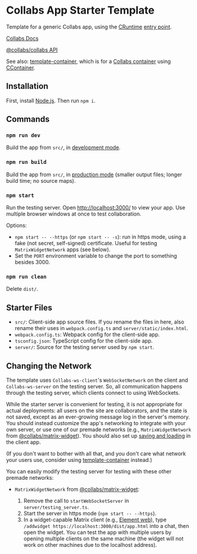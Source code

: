 # Collabs App Starter Template

Template for a generic Collabs app, using the [CRuntime](https://collabs.readthedocs.io/en/latest/api/collabs/classes/CRuntime.html) [entry point](https://collabs.readthedocs.io/en/latest/guide/entry_points.html).

[Collabs Docs](https://collabs.readthedocs.io/en/latest/)

[@collabs/collabs API](https://collabs.readthedocs.io/en/latest/api/collabs/index.html)

See also: [template-container](https://github.com/composablesys/collabs/tree/master/template-container), which is for a [Collabs container](https://collabs.readthedocs.io/en/latest/guide/containers.html) using [CContainer](https://collabs.readthedocs.io/en/latest/api/container/classes/CContainer.html).

## Installation

First, install [Node.js](https://nodejs.org/). Then run `npm i`.

## Commands

### `npm run dev`

Build the app from `src/`, in [development mode](https://webpack.js.org/guides/development/).

### `npm run build`

Build the app from `src/`, in [production mode](https://webpack.js.org/guides/production/) (smaller output files; longer build time; no source maps).

### `npm start`

Run the testing server. Open [http://localhost:3000/](http://localhost:3000/) to view your app. Use multiple browser windows at once to test collaboration.

Options:

- `npm start -- --https` (or `npm start -- -s`): run in https mode, using a fake (not secret, self-signed) certificate. Useful for testing `MatrixWidgetNetwork` apps (see below).
- Set the `PORT` environment variable to change the port to something besides 3000.

### `npm run clean`

Delete `dist/`.

## Starter Files

- `src/`: Client-side app source files. If you rename the files in here, also rename their uses in `webpack.config.ts` and `server/static/index.html`.
- `webpack.config.ts`: Webpack config for the client-side app.
- `tsconfig.json`: TypeScript config for the client-side app.
- `server/`: Source for the testing server used by `npm start`.

## Changing the Network

The template uses `Collabs-ws-client`'s `WebSocketNetwork` on the client and `Collabs-ws-server` on the testing server. So, all communication happens through the testing server, which clients connect to using WebSockets.

While the starter server is convenient for testing, it is not appropriate for actual deployments: all users on the site are collaborators, and the state is not saved, except as an ever-growing message log in the server's memory. You should instead customize the app's networking to integrate with your own server, or use one of our premade networks (e.g., `MatrixWidgetNetwork` from [@collabs/matrix-widget](https://www.npmjs.com/package/@collabs/matrix-widget)). You should also set up [saving and loading](https://github.com/composablesys/collabs/tree/master/collabs/docs/saving_and_loading.md) in the client app.

(If you don't want to bother with all that, and you don't care what network your users use, consider using [template-container](https://github.com/composablesys/collabs/tree/master/template-container) instead.)

You can easily modify the testing server for testing with these other premade networks:

- `MatrixWidgetNetwork` from [@collabs/matrix-widget](https://www.npmjs.com/package/@collabs/matrix-widget):

  1. Remove the call to `startWebSocketServer` in `server/testing_server.ts`.
  2. Start the server in https mode (`npm start -- --https`).
  3. In a widget-capable Matrix client (e.g., [Element web](https://app.element.io/)), type `/addwidget https://localhost:3000/dist/app.html` into a chat, then open the widget. You can test the app with multiple users by opening multiple clients on the same machine (the widget will not work on other machines due to the localhost address).
  <!--

- `WebRtcNetwork` from [@collabs/webrtc-client](https://www.npmjs.com/package/@collabs/webrtc-client):
  1. Install the WebRTC server: `npm i --save @collabs/webrtc-server`.
  2. Replace the call to `startWebSocketServer` in `server/testing_server.ts` with a call to `startWebRtcServer`, imported from `@collabs/webrtc-server`.
  3. Start the server and navigate to your app as usual. -->
